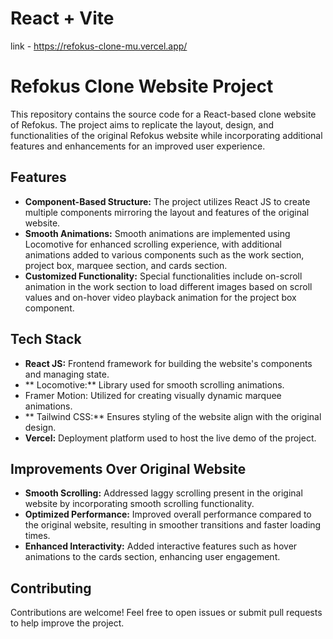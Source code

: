 # React + Vite

link -  https://refokus-clone-mu.vercel.app/

# Refokus Clone Website Project 

This repository contains the source code for a React-based clone website of Refokus. The project aims to replicate the layout, design, and functionalities of the original Refokus website while incorporating additional features and enhancements for an improved user experience.

## Features

-   **Component-Based Structure:** The project utilizes React JS to create multiple components mirroring the layout and features of the original website.
-   **Smooth Animations:** Smooth animations are implemented using Locomotive for enhanced scrolling experience, with additional animations added to various components such as the work section, project box, marquee section, and cards section.
-   **Customized Functionality:** Special functionalities include on-scroll animation in the work section to load different images based on scroll values and on-hover video playback animation for the project box component.

## Tech Stack

-   **React JS:** Frontend framework for building the website's components and managing state.
-   ** Locomotive:** Library used for smooth scrolling animations.
-   Framer Motion: Utilized for creating visually dynamic marquee animations.
-   ** Tailwind CSS:** Ensures styling of the website align with the original design.
-   **Vercel:** Deployment platform used to host the live demo of the project.

## Improvements Over Original Website

-   **Smooth Scrolling:** Addressed laggy scrolling present in the original website by incorporating smooth scrolling functionality.
-   **Optimized Performance:** Improved overall performance compared to the original website, resulting in smoother transitions and faster loading times.
-   **Enhanced Interactivity:** Added interactive features such as hover animations to the cards section, enhancing user engagement.


## Contributing

Contributions are welcome! Feel free to open issues or submit pull requests to help improve the project.

